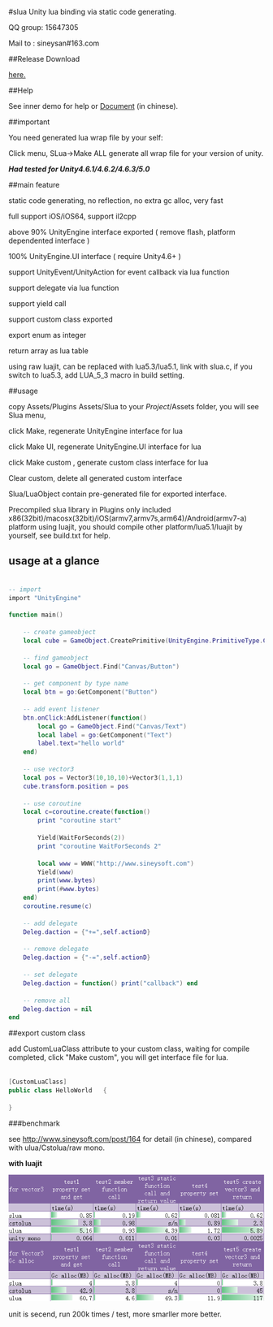 #slua
Unity lua binding via static code generating.

QQ group: 15647305

Mail to : sineysan#163.com


##Release Download

[here.](https://github.com/pangweiwei/slua/releases/latest)

##Help

See inner demo for help or [Document](doc.md) (in chinese).

##important

You need generated lua wrap file by your self:

Click menu, SLua->Make ALL  generate all wrap file for your version of unity.

***Had tested for Unity4.6.1/4.6.2/4.6.3/5.0***

##main feature

static code generating, no reflection, no extra gc alloc, very fast

full support iOS/iOS64, support il2cpp

above 90% UnityEngine interface exported ( remove flash, platform dependented interface )

100% UnityEngine.UI interface ( require Unity4.6+ )

support UnityEvent/UnityAction for event callback via lua function

support delegate via lua function

support yield call

support custom class exported

export enum as integer

return array as lua table

using raw luajit, can be replaced with lua5.3/lua5.1, link with slua.c, if you switch to lua5.3, add LUA_5_3 macro in build setting.

##usage

copy Assets/Plugins Assets/Slua to your $Project$/Assets folder, you will see Slua menu, 

click Make, regenerate UnityEngine interface for lua

click Make UI, regenerate UnityEngine.UI interface for lua

click Make custom , generate custom class interface for lua

Clear custom, delete all generated custom interface

Slua/LuaObject contain pre-generated file for exported interface.

Precompiled slua library in Plugins only included x86(32bit)/macosx(32bit)/iOS(armv7,armv7s,arm64)/Android(armv7-a) platform using luajit, you should compile other platform/lua5.1/luajit by yourself, see build.txt for help.


## usage at a glance

~~~~~~~~~~lua

-- import
import "UnityEngine"

function main()

	-- create gameobject
	local cube = GameObject.CreatePrimitive(UnityEngine.PrimitiveType.Cube)

	-- find gameobject
	local go = GameObject.Find("Canvas/Button")
	
	-- get component by type name
	local btn = go:GetComponent("Button")
	
	-- add event listener
	btn.onClick:AddListener(function()
		local go = GameObject.Find("Canvas/Text")
		local label = go:GetComponent("Text")
		label.text="hello world"
	end)
	
	-- use vector3
	local pos = Vector3(10,10,10)+Vector3(1,1,1)
	cube.transform.position = pos
	
	-- use coroutine
	local c=coroutine.create(function()
		print "coroutine start"

		Yield(WaitForSeconds(2))
		print "coroutine WaitForSeconds 2"

		local www = WWW("http://www.sineysoft.com")
		Yield(www)
		print(www.bytes)
		print(#www.bytes)
	end)
	coroutine.resume(c)

	-- add delegate
	Deleg.daction = {"+=",self.actionD}
	
	-- remove delegate
	Deleg.daction = {"-=",self.actionD}
	
	-- set delegate
	Deleg.daction = function() print("callback") end
	
	-- remove all
	Deleg.daction = nil
end

~~~~~~~~~~

##export custom class

add CustomLuaClass attribute to your custom class, waiting for compile completed, click "Make custom", you will get interface file for lua.

~~~~~~~~~~c#

[CustomLuaClass]
public class HelloWorld   {

}

~~~~~~~~~~

###benchmark

see http://www.sineysoft.com/post/164 for detail (in chinese), compared with ulua/Cstolua/raw mono.

**with luajit**


![](benchmark.png)


unit is secend, run 200k times / test, more smarller more better.


